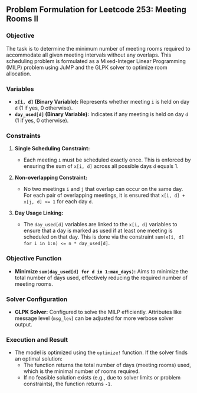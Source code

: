 ## Problem Formulation for Leetcode 253: Meeting Rooms II

### Objective
The task is to determine the minimum number of meeting rooms required to accommodate all given meeting intervals without any overlaps. This scheduling problem is formulated as a Mixed-Integer Linear Programming (MILP) problem using JuMP and the GLPK solver to optimize room allocation.

### Variables
- **`x[i, d]` (Binary Variable):** Represents whether meeting `i` is held on day `d` (1 if yes, 0 otherwise).
- **`day_used[d]` (Binary Variable):** Indicates if any meeting is held on day `d` (1 if yes, 0 otherwise).

### Constraints
1. **Single Scheduling Constraint:**
   - Each meeting `i` must be scheduled exactly once. This is enforced by ensuring the sum of `x[i, d]` across all possible days `d` equals 1.

2. **Non-overlapping Constraint:**
   - No two meetings `i` and `j` that overlap can occur on the same day. For each pair of overlapping meetings, it is ensured that `x[i, d] + x[j, d] <= 1` for each day `d`.

3. **Day Usage Linking:**
   - The `day_used[d]` variables are linked to the `x[i, d]` variables to ensure that a day is marked as used if at least one meeting is scheduled on that day. This is done via the constraint `sum(x[i, d] for i in 1:n) <= n * day_used[d]`.

### Objective Function
- **Minimize `sum(day_used[d] for d in 1:max_days)`:** Aims to minimize the total number of days used, effectively reducing the required number of meeting rooms.

### Solver Configuration
- **GLPK Solver:** Configured to solve the MILP efficiently. Attributes like message level (`msg_lev`) can be adjusted for more verbose solver output.

### Execution and Result
- The model is optimized using the `optimize!` function. If the solver finds an optimal solution:
  - The function returns the total number of days (meeting rooms) used, which is the minimal number of rooms required.
  - If no feasible solution exists (e.g., due to solver limits or problem constraints), the function returns `-1`.
